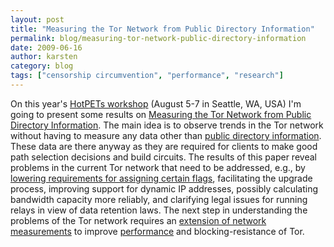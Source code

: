 ```yaml
---
layout: post
title: "Measuring the Tor Network from Public Directory Information"
permalink: blog/measuring-tor-network-public-directory-information
date: 2009-06-16
author: karsten
category: blog
tags: ["censorship circumvention", "performance", "research"]
---
```


On this year's [HotPETs workshop](http://petsymposium.org/2009/hotpets.php) (August 5-7 in Seattle, WA, USA) I'm going to present some results on [Measuring the Tor Network from Public Directory Information](http://freehaven.net/~karsten/metrics/measuring-tor-public-dir-info-final.pdf). The main idea is to observe trends in the Tor network without having to measure any data other than [public directory information](https://git.torproject.org/checkout/tor/master/doc/spec/dir-spec.txt). These data are there anyway as they are required for clients to make good path selection decisions and build circuits. The results of this paper reveal problems in the current Tor network that need to be addressed, e.g., by [lowering requirements for assigning certain flags](https://git.torproject.org/checkout/metrics/master/report/dirarch/flagrequirements-2009-04-11.pdf), facilitating the upgrade process, improving support for dynamic IP addresses, possibly calculating bandwidth capacity more reliably, and clarifying legal issues for running relays in view of data retention laws. The next step in understanding the problems of the Tor network requires an [extension of network measurements](https://blog.torproject.org/blog/performance-measurements-and-blockingresistance-analysis-tor-network) to improve [performance](https://blog.torproject.org/blog/why-tor-is-slow) and blocking-resistance of Tor.

